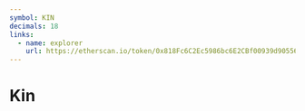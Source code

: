 ```yaml
---
symbol: KIN
decimals: 18
links:
  - name: explorer
    url: https://etherscan.io/token/0x818Fc6C2Ec5986bc6E2CBf00939d90556aB12ce5
---
```


# Kin
